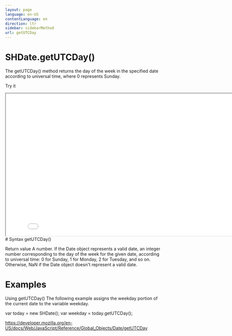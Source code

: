 ```yaml
---
layout: page
language: en-US
contentLanguage: en
direction: ltr
sidebar: sidebarMethod
url: getUTCDay
---
```


# SHDate.getUTCDay()

The getUTCDay() method returns the day of the week in the specified date according to universal time, where 0 represents Sunday.

Try it

<iframe style="width: 830px; height: 460px;" src="/SHDateTime-js/examples/live.html?function=getUTCDay" title="MDN Web Docs Interactive Example" loading="lazy"></iframe>
<br/>
# Syntax
getUTCDay()

Return value
A number. If the Date object represents a valid date, an integer number corresponding to the day of the week for the given date, according to universal time: 0 for Sunday, 1 for Monday, 2 for Tuesday, and so on. Otherwise, NaN if the Date object doesn't represent a valid date.

# Examples

Using getUTCDay()
The following example assigns the weekday portion of the current date to the variable weekday.

var today = new SHDate();
var weekday = today.getUTCDay();

https://developer.mozilla.org/en-US/docs/Web/JavaScript/Reference/Global_Objects/Date/getUTCDay
